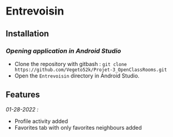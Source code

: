 # __Entrevoisin__

## Installation
### _Opening application in Android Studio_ 
- Clone the repository with gitbash : 
 ``` git clone https://github.com/Vegeto52k/Projet-3_OpenClassRooms.git ``` 
- Open the ``` Entrevoisin ``` directory in Android Studio.


## Features
_01-28-2022 :_
- Profile activity added
- Favorites tab with only favorites neighbours added



